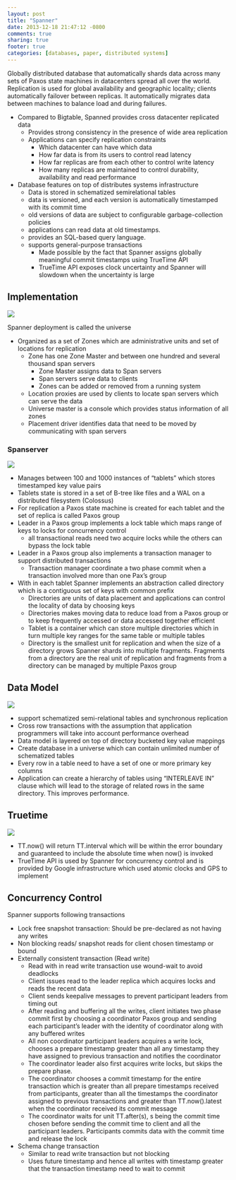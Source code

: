 ```yaml
---
layout: post
title: "Spanner"
date: 2013-12-18 21:47:12 -0800
comments: true
sharing: true
footer: true
categories: [databases, paper, distributed systems]
---
```


Globally distributed database that automatically shards data across many sets of Paxos state machines in datacenters spread all over the world. Replication is used for global availability and geographic locality; clients automatically failover between replicas. It automatically migrates data between machines to balance load and during failures.

<!--more-->
- Compared to Bigtable, Spanned provides cross datacenter replicated data
    - Provides strong consistency in the presence of wide area replication 
    - Applications can specify replication constraints
        - Which datacenter can have which data
        - How far data is from its users to control read latency
        - How far replicas are from each other to control write latency
        - How many replicas are maintained to control durability, availability and read performance
- Database features on top of distributes systems infrastructure
    - Data is stored in schematized semirelational tables
    - data is versioned, and each version is automatically timestamped with its commit time
    - old versions of data are subject to configurable garbage-collection policies
    - applications can read data at old timestamps. 
    -  provides an SQL-based query language. 
    - supports general-purpose transactions
        - Made possible by the fact that Spanner assigns globally meaningful commit timestamps using TrueTime API
        - TrueTime API exposes clock uncertainty and Spanner will slowdown when the uncertainty is large

## Implementation ##
<img src="{{ root_url }}/images/spanner/spanner-overview.png" ALIGN=”center” />

Spanner deployment is called the universe 

- Organized as a set of Zones which are administrative units and set of locations for replication
    - Zone has one Zone Master and between one hundred and several thousand span servers
        - Zone Master assigns data to Span servers
        - Span servers serve data to clients
        - Zones can be added or removed from a running system 
    - Location proxies are used by clients to locate span servers which can serve the data
    - Universe master is a console which provides status information of all zones
    - Placement driver identifies data that need to be moved by communicating with span servers

### Spanserver ###
<img src="{{ root_url }}/images/spanner/spanserver.png" ALIGN=”center” />

- Manages between 100 and 1000 instances of “tablets” which stores timestamped key value pairs
- Tablets state is stored in a set of B-tree like files and a WAL on a distributed filesystem (Colossus)
- For replication a Paxos state machine is created for each tablet and the set of replica is called Paxos group
- Leader in a Paxos group implements a lock table which maps range of keys to locks for concurrency control 
    - all transactional reads need two acquire locks while the others can bypass the lock table
- Leader in a Paxos group also implements a transaction manager to support distributed transactions
    - Transaction manager coordinate a two phase commit when a transaction involved more than one Pax’s group
- With in each tablet Spanner implements an abstraction called directory which is a contiguous set of keys with common prefix
    - Directories are units of data placement and applications can control the locality of data by choosing keys
    - Directories makes moving data to reduce load from a Paxos group or to keep frequently accessed or data accessed together efficient
    - Tablet is a container which can store multiple directories which in turn multiple key ranges for the same table or multiple tables
    - Directory is the smallest unit for replication and when the size of a directory grows Spanner shards into multiple fragments. Fragments from a directory are the real unit of replication and fragments from a directory can be managed by multiple Paxos group

## Data Model ##
<img src="{{ root_url }}/images/spanner/spanner-schema.png" ALIGN=”center” />

- support schematized semi-relational tables and synchronous replication 
- Cross row transactions with the assumption that application programmers will take into account performance overhead
- Data model is layered on top of directory bucketed key value mappings 
- Create database in a universe which can contain unlimited number of schematized tables
- Every row in a table need to have a set of one or more primary key columns
- Application can create a hierarchy of tables using “INTERLEAVE IN” clause which will lead to the storage of related rows in the same directory. This improves performance.

## Truetime ##
<img src="{{ root_url }}/images/spanner/TrueTime-API.png" ALIGN=”center” />

- TT.now() will return TT.interval which will be within the error boundary and guaranteed to include the absolute time when now() is invoked
- TrueTime API is used by Spanner for concurrency control and is provided by Google infrastructure which used  atomic clocks and GPS to implement

## Concurrency Control ##
Spanner supports following transactions

- Lock free snapshot transaction: Should be pre-declared as not having any writes
- Non blocking reads/ snapshot reads for client chosen timestamp or bound
- Externally consistent transaction (Read write)
    - Read with in read write transaction use wound-wait to avoid deadlocks
    - Client issues read to the leader replica which acquires locks and reads the recent data
    - Client sends keepalive messages to prevent participant leaders from timing out
    - After reading and buffering all the writes, client initiates two phase commit first by choosing a coordinator Paxos group and sending each participant’s leader with the identity of coordinator along with any buffered writes
    - All non coordinator participant leaders acquires a write lock, chooses a prepare timestamp greater than all any timestamp they have assigned to previous transaction and notifies the coordinator
    - The coordinator leader also first acquires write locks, but skips the prepare phase. 
    - The coordinator chooses a commit timestamp for the entire transaction which is greater than all prepare timestamps received from participants, greater than all the timestamps the coordinator assigned to previous transactions and greater than TT.now().latest when the coordinator received its commit message 
    - The coordinator waits for unit TT.after(s), s being the commit time chosen before sending the commit time to client and all the participant leaders. Participants commits data with the commit time and release the lock
- Schema change transaction
    - Similar to read write transaction but not blocking
    - Uses future timestamp and hence all writes with timestamp greater that the transaction timestamp need to wait to commit 
